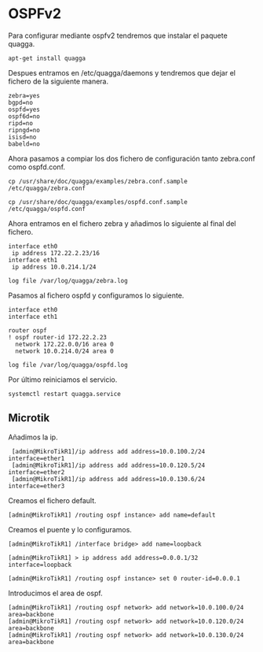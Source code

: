 # OSPFv2

Para configurar mediante ospfv2 tendremos que instalar el paquete quagga.

~~~
apt-get install quagga
~~~

Despues entramos en /etc/quagga/daemons y tendremos que dejar el fichero de la siguiente manera.

~~~
zebra=yes
bgpd=no
ospfd=yes
ospf6d=no
ripd=no
ripngd=no
isisd=no
babeld=no
~~~


Ahora pasamos a compiar los dos fichero de configuración tanto zebra.conf como ospfd.conf.

~~~
cp /usr/share/doc/quagga/examples/zebra.conf.sample /etc/quagga/zebra.conf
~~~

~~~
cp /usr/share/doc/quagga/examples/ospfd.conf.sample /etc/quagga/ospfd.conf
~~~

Ahora entramos en el fichero zebra y añadimos lo siguiente al final del fichero.

~~~
interface eth0
 ip address 172.22.2.23/16
interface eth1
 ip address 10.0.214.1/24

log file /var/log/quagga/zebra.log
~~~

Pasamos al fichero ospfd y configuramos lo siguiente.

~~~
interface eth0
interface eth1

router ospf
! ospf router-id 172.22.2.23
  network 172.22.0.0/16 area 0
  network 10.0.214.0/24 area 0

log file /var/log/quagga/ospfd.log
~~~

Por último reiniciamos el servicio.

~~~
systemctl restart quagga.service
~~~

## Microtik

Añadimos la ip.

~~~
 [admin@MikroTikR1]/ip address add address=10.0.100.2/24 interface=ether1
 [admin@MikroTikR1]/ip address add address=10.0.120.5/24 interface=ether2
 [admin@MikroTikR1]/ip address add address=10.0.130.6/24 interface=ether3
~~~

Creamos el fichero default.

~~~
[admin@MikroTikR1] /routing ospf instance> add name=default
~~~

Creamos el puente y lo configuramos.

~~~
[admin@MikroTikR1] /interface bridge> add name=loopback
~~~

~~~
[admin@MikroTikR1] > ip address add address=0.0.0.1/32 interface=loopback 
~~~

~~~
[admin@MikroTikR1] /routing ospf instance> set 0 router-id=0.0.0.1
~~~

Introducimos el area de ospf.

~~~
[admin@MikroTikR1] /routing ospf network> add network=10.0.100.0/24 area=backbone
[admin@MikroTikR1] /routing ospf network> add network=10.0.120.0/24 area=backbone
[admin@MikroTikR1] /routing ospf network> add network=10.0.130.0/24 area=backbone
~~~
